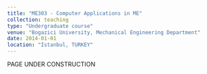 ```yaml
---
title: "ME303 - Computer Applications in ME"
collection: teaching
type: "Undergraduate course"
venue: "Bogazici University, Mechanical Engineering Department"
date: 2014-01-01
location: "Istanbul, TURKEY"
---
```


PAGE UNDER CONSTRUCTION